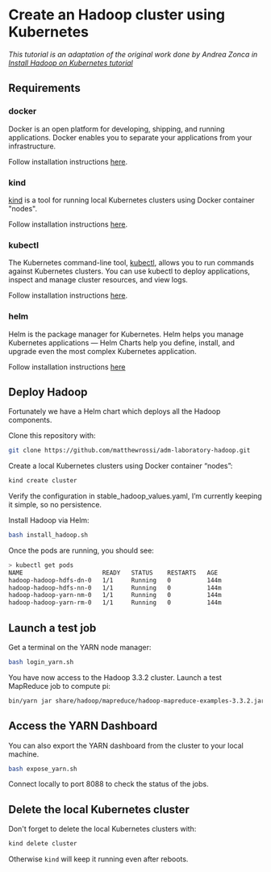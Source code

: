 # Create an Hadoop cluster using Kubernetes

*This tutorial is an adaptation of the original work done by Andrea
Zonca in [Install Hadoop on Kubernetes tutorial](https://zonca.dev/2021/10/hadoop-kubernetes-jetstream.html)*

## Requirements

### docker

Docker is an open platform for developing, shipping, and running applications.
Docker enables you to separate your applications from your infrastructure.

Follow installation instructions [here](https://docs.docker.com/get-docker/).

### kind

[kind](https://sigs.k8s.io/kind) is a tool for running local Kubernetes
clusters using Docker container "nodes".

Follow installation instructions [here](https://kind.sigs.k8s.io/docs/user/quick-start/).

### kubectl

The Kubernetes command-line tool, [kubectl](https://kubernetes.io/docs/reference/kubectl/kubectl/),
allows you to run commands against Kubernetes clusters.
You can use kubectl to deploy applications, inspect and manage cluster
resources, and view logs.

Follow installation instructions [here](https://kubernetes.io/docs/tasks/tools/).

### helm

Helm is the package manager for Kubernetes.
Helm helps you manage Kubernetes applications — Helm Charts help you define,
install, and upgrade even the most complex Kubernetes application.

Follow installation instructions [here](https://helm.sh/docs/intro/install/)

## Deploy Hadoop

Fortunately we have a Helm chart which deploys all the Hadoop components.

Clone this repository with:

```bash
git clone https://github.com/matthewrossi/adm-laboratory-hadoop.git
```

Create a local Kubernetes clusters using Docker container “nodes”:

```bash
kind create cluster
```

Verify the configuration in stable_hadoop_values.yaml, I’m currently keeping it simple, so no persistence.

Install Hadoop via Helm:

```bash
bash install_hadoop.sh
```

Once the pods are running, you should see:

```bash
> kubectl get pods
NAME                      READY   STATUS    RESTARTS   AGE
hadoop-hadoop-hdfs-dn-0   1/1     Running   0          144m
hadoop-hadoop-hdfs-nn-0   1/1     Running   0          144m
hadoop-hadoop-yarn-nm-0   1/1     Running   0          144m
hadoop-hadoop-yarn-rm-0   1/1     Running   0          144m
```

## Launch a test job

Get a terminal on the YARN node manager:

```bash
bash login_yarn.sh
```

You have now access to the Hadoop 3.3.2 cluster. Launch a test MapReduce job to compute pi:

```bash
bin/yarn jar share/hadoop/mapreduce/hadoop-mapreduce-examples-3.3.2.jar pi 16 1000
```

## Access the YARN Dashboard

You can also export the YARN dashboard from the cluster to your local machine.

```bash
bash expose_yarn.sh
```

Connect locally to port 8088 to check the status of the jobs.

## Delete the local Kubernetes cluster

Don't forget to delete the local Kubernetes clusters with:

```bash
kind delete cluster
```

Otherwise `kind` will keep it running even after reboots.
